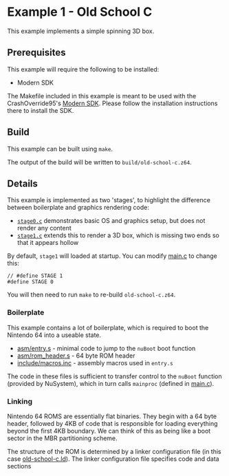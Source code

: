 # Example 1 - Old School C

This example implements a simple spinning 3D box.

## Prerequisites

This example will require the following to be installed:

* Modern SDK

The Makefile included in this example is meant to be used with the CrashOverride95's [Modern SDK](https://crashoveride95.github.io/n64hbrew/modernsdk/index.html). Please follow the installation instructions there to install the SDK.

## Build

This example can be built using `make`.

The output of the build will be written to `build/old-school-c.z64`.

## Details

This example is implemented as two 'stages', to highlight the difference between boilerplate and graphics rendering code:

* [`stage0.c`](box/src/stage0.c) demonstrates basic OS and graphics setup, but does not render any content
* [`stage1.c`](box/src/stage1.c) extends this to render a 3D box, which is missing two ends so that it appears hollow

By default, `stage1` will loaded at startup. You can modify [main.c](src/main.c) to change this:

    // #define STAGE 1
    #define STAGE 0

You will then need to run `make` to re-build `old-school-c.z64`.

### Boilerplate

This example contains a lot of boilerplate, which is required to boot the Nintendo 64 into a useable state.

* [asm/entry.s](./asm/entry.s) - minimal code to jump to the `nuBoot` boot function
* [asm/rom_header.s](./asm/rom_header.s) - 64 byte ROM header
* [include/macros.inc](./include/macros.inc) - assembly macros used in `entry.s`

The code in these files is sufficient to transfer control to the `nuBoot` function (provided by NuSystem), which in turn calls `mainproc` (defined in [main.c](./src/main.c)).

### Linking

Nintendo 64 ROMS are essentially flat binaries. They begin with a 64 byte header, followed by 4KB of code that is responsible for loading everything beyond the first 4KB boundary. We can think of this as being like a boot sector in the MBR partitioning scheme.

The structure of the ROM is determined by a linker configuration file (in this case [old-school-c.ld](./old-school-c.ld)). The linker configuration file specifies code and data sections
